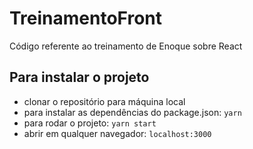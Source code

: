 # TreinamentoFront
Código referente ao treinamento de Enoque sobre React

## Para instalar o projeto
- clonar o repositório para máquina local
- para instalar as dependências do package.json: ```yarn```
- para rodar o projeto: ```yarn start```
- abrir em qualquer navegador: ```localhost:3000```
